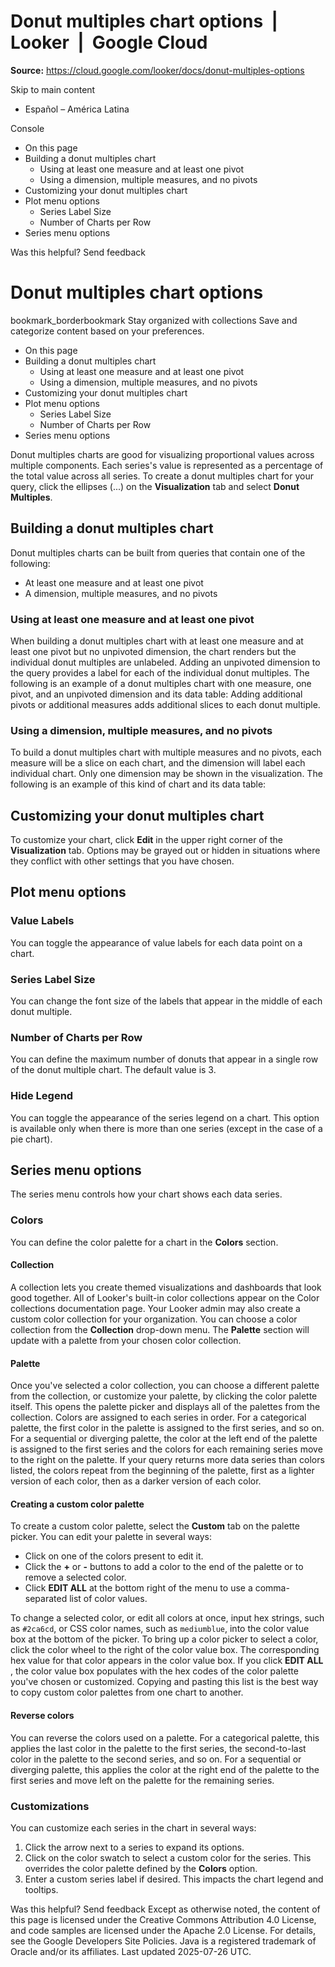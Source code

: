 # Donut multiples chart options  |  Looker  |  Google Cloud

**Source:** https://cloud.google.com/looker/docs/donut-multiples-options

Skip to main content 
  * Español – América Latina

Console 


  * On this page
  * Building a donut multiples chart
    * Using at least one measure and at least one pivot
    * Using a dimension, multiple measures, and no pivots
  * Customizing your donut multiples chart
  * Plot menu options
    * Series Label Size
    * Number of Charts per Row
  * Series menu options




Was this helpful?
Send feedback 
#  Donut multiples chart options
bookmark_borderbookmark Stay organized with collections  Save and categorize content based on your preferences.
  * On this page
  * Building a donut multiples chart
    * Using at least one measure and at least one pivot
    * Using a dimension, multiple measures, and no pivots
  * Customizing your donut multiples chart
  * Plot menu options
    * Series Label Size
    * Number of Charts per Row
  * Series menu options


Donut multiples charts are good for visualizing proportional values across multiple components. Each series's value is represented as a percentage of the total value across all series.
To create a donut multiples chart for your query, click the ellipses (...) on the **Visualization** tab and select **Donut Multiples**.
## Building a donut multiples chart
Donut multiples charts can be built from queries that contain one of the following:
  * At least one measure and at least one pivot
  * A dimension, multiple measures, and no pivots


### Using at least one measure and at least one pivot
When building a donut multiples chart with at least one measure and at least one pivot but no unpivoted dimension, the chart renders but the individual donut multiples are unlabeled. Adding an unpivoted dimension to the query provides a label for each of the individual donut multiples. The following is an example of a donut multiples chart with one measure, one pivot, and an unpivoted dimension and its data table:
Adding additional pivots or additional measures adds additional slices to each donut multiple.
### Using a dimension, multiple measures, and no pivots
To build a donut multiples chart with multiple measures and no pivots, each measure will be a slice on each chart, and the dimension will label each individual chart. Only one dimension may be shown in the visualization. The following is an example of this kind of chart and its data table:
## Customizing your donut multiples chart
To customize your chart, click **Edit** in the upper right corner of the **Visualization** tab.
Options may be grayed out or hidden in situations where they conflict with other settings that you have chosen.
## Plot menu options
### Value Labels
You can toggle the appearance of value labels for each data point on a chart.
### Series Label Size
You can change the font size of the labels that appear in the middle of each donut multiple.
### Number of Charts per Row
You can define the maximum number of donuts that appear in a single row of the donut multiple chart. The default value is 3.
### Hide Legend
You can toggle the appearance of the series legend on a chart. This option is available only when there is more than one series (except in the case of a pie chart).
## Series menu options
The series menu controls how your chart shows each data series.
### Colors
You can define the color palette for a chart in the **Colors** section.
#### Collection
A collection lets you create themed visualizations and dashboards that look good together. All of Looker's built-in color collections appear on the Color collections documentation page. Your Looker admin may also create a custom color collection for your organization.
You can choose a color collection from the **Collection** drop-down menu. The **Palette** section will update with a palette from your chosen color collection.
#### Palette
Once you've selected a color collection, you can choose a different palette from the collection, or customize your palette, by clicking the color palette itself. This opens the palette picker and displays all of the palettes from the collection.
Colors are assigned to each series in order. For a categorical palette, the first color in the palette is assigned to the first series, and so on. For a sequential or diverging palette, the color at the left end of the palette is assigned to the first series and the colors for each remaining series move to the right on the palette. If your query returns more data series than colors listed, the colors repeat from the beginning of the palette, first as a lighter version of each color, then as a darker version of each color.
#### Creating a custom color palette
To create a custom color palette, select the **Custom** tab on the palette picker. You can edit your palette in several ways:
  * Click on one of the colors present to edit it.
  * Click the **+** or **-** buttons to add a color to the end of the palette or to remove a selected color.
  * Click **EDIT ALL** at the bottom right of the menu to use a comma-separated list of color values.


To change a selected color, or edit all colors at once, input hex strings, such as `#2ca6cd`, or CSS color names, such as `mediumblue`, into the color value box at the bottom of the picker.
To bring up a color picker to select a color, click the color wheel to the right of the color value box. The corresponding hex value for that color appears in the color value box.
If you click **EDIT ALL** , the color value box populates with the hex codes of the color palette you've chosen or customized. Copying and pasting this list is the best way to copy custom color palettes from one chart to another.
#### Reverse colors
You can reverse the colors used on a palette. For a categorical palette, this applies the last color in the palette to the first series, the second-to-last color in the palette to the second series, and so on. For a sequential or diverging palette, this applies the color at the right end of the palette to the first series and move left on the palette for the remaining series.
### Customizations
You can customize each series in the chart in several ways:
  1. Click the arrow next to a series to expand its options.
  2. Click on the color swatch to select a custom color for the series. This overrides the color palette defined by the **Colors** option.
  3. Enter a custom series label if desired. This impacts the chart legend and tooltips.


Was this helpful?
Send feedback 
Except as otherwise noted, the content of this page is licensed under the Creative Commons Attribution 4.0 License, and code samples are licensed under the Apache 2.0 License. For details, see the Google Developers Site Policies. Java is a registered trademark of Oracle and/or its affiliates.
Last updated 2025-07-26 UTC.


